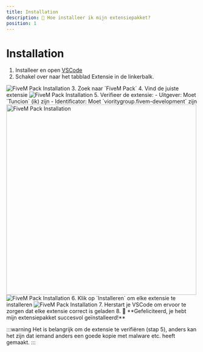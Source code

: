 ```yaml
---
title: Installation
description: 🔧 Hoe installeer ik mijn extensiepakket?
position: 1
---
```


# Installation
1. Installeer en open [VSCode](https://code.visualstudio.com/)
2. Schakel over naar het tabblad Extensie in de linkerbalk. 
<img src="/img/vscode-fivem-pack/installation_1.png" alt="FiveM Pack Installation" />
3. Zoek naar `FiveM Pack`
4. Vind de juiste extensie
<img src="/img/vscode-fivem-pack/installation_2.png" alt="FiveM Pack Installation" />
5. Verifieer de extensie:
   - Uitgever: Moet `Tuncion` (ik) zijn
   - Identificator: Moet `vioritygroup.fivem-development` zijn
   <img width="500" src="/img/vscode-fivem-pack/installation_3.png" alt="FiveM Pack Installation" />
   <img src="/img/vscode-fivem-pack/installation_4.png" alt="FiveM Pack Installation" />
6. Klik op `Installeren` om elke extensie te installeren
<img src="/img/vscode-fivem-pack/installation_5.png" alt="FiveM Pack Installation" />
7. Herstart je VSCode om ervoor te zorgen dat elke extensie correct is geladen
8. 🎉 **Gefeliciteerd, je hebt mijn extensiepakket succesvol geïnstalleerd!**

:::warning
Het is belangrijk om de extensie te verifiëren (stap 5), anders kan het zijn dat iemand anders een goede kopie met malware etc. heeft gemaakt.
:::